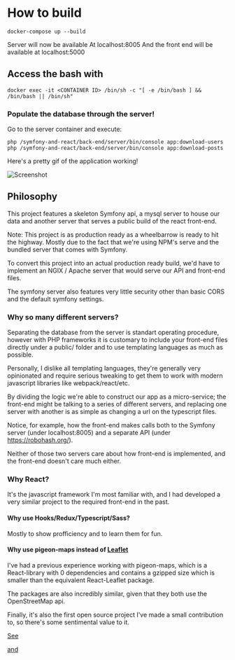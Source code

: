 # How to build

`docker-compose up --build`

Server will now be available At localhost:8005
And the front end will be available at localhost:5000
## Access the bash with

`docker exec -it <CONTAINER ID> /bin/sh -c "[ -e /bin/bash ] && /bin/bash || /bin/sh"`

### Populate the database through the server!

Go to the server container and execute:

`php /symfony-and-react/back-end/server/bin/console app:download-users`
`php /symfony-and-react/back-end/server/bin/console app:download-posts`

Here's a pretty gif of the application working!


![Screenshot](pretty.gif)


## Philosophy

This project features a skeleton Symfony api, a mysql server to house our data and another server that serves a public build of the react front-end.

Note: This project is as production ready as a wheelbarrow is ready to hit the highway. Mostly due to the fact that we're using NPM's serve and the bundled server that comes with Symfony. 


To convert this project into an actual production ready build, we'd have to implement an NGIX / Apache server that would serve our API and front-end files.

The symfony server also features very little security other than basic CORS and the default symfony settings.

### Why so many different servers?

Separating the database from the server is standart operating procedure, however with PHP frameworks it is customary to include your front-end files directly under a public/ folder and to use templating languages as much as possible.

Personally, I dislike all templating languages, they're generally very opinionated and require serious tweaking to get them to work with modern javascript libraries like webpack/react/etc.

By dividing the logic we're able to construct our app as a micro-service; the front-end might be talking to a series of different servers, and replacing one server with another is as simple as changing a url on the typescript files.

Notice, for example, how the front-end makes calls both to the Symfony server (under localhost:8005) and a separate API (under https://robohash.org/). 

Neither of those two servers care about how front-end is implemented, and the front-end doesn't care much either.

### Why React?

It's the javascript framework I'm most familiar with, and I had developed a very similar project to the required front-end in the past.

#### Why use Hooks/Redux/Typescript/Sass?

Mostly to show profficiency and to learn them for fun.

#### Why use pigeon-maps instead of [Leaflet](https://leafletjs.com)

I've had a previous experience working with pigeon-maps, which is a React-library with 0 dependencies and contains a gzipped size which is smaller than the equivalent React-Leaflet package.

The packages are also incredibly similar, given that they both use the OpenStreetMap api.

Finally, it's also the first open source project I've made a small contribution to, so there's some sentimental value to it.

[See](https://github.com/mariusandra/pigeon-maps/issues/69)

[and](https://github.com/mariusandra/pigeon-maps/pull/70)